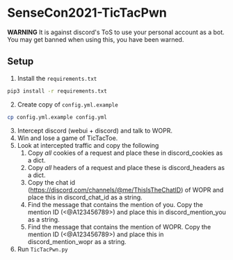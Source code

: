 # SenseCon2021-TicTacPwn

**WARNING** It is against discord's ToS to use your personal account as a bot. You may get banned when using this, you have been warned.

## Setup

1. Install the `requirements.txt`

```bash
pip3 install -r requirements.txt
```

2. Create copy of `config.yml.example`

```bash
cp config.yml.example config.yml
```

3. Intercept discord (webui + discord) and talk to WOPR.
4. Win and lose a game of TicTacToe.
5. Look at intercepted traffic and copy the following
   1. Copy _all_ cookies of a request and place these in discord_cookies as a dict.
   2. Copy _all_ headers of a request and place these is discord_headers as a dict.
   3. Copy the chat id (https://discord.com/channels/@me/ThisIsTheChatID) of WOPR and place this in discord_chat_id as a string.
   4. Find the message that contains the mention of you. Copy the mention ID (<@A123456789>) and place this in discord_mention_you as a string.
   5. Find the message that contains the mention of WOPR. Copy the mention ID (<@A123456789>) and place this in discord_mention_wopr as a string.
6. Run `TicTacPwn.py`
